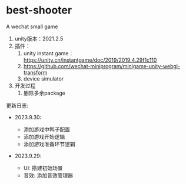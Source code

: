# best-shooter
A wechat small game


1. unity版本：2021.2.5
2. 插件：
	1. unity instant game：https://unity.cn/instantgame/doc/2019/2019.4.29f1c110
	2. https://github.com/wechat-miniprogram/minigame-unity-webgl-transform
    3. device simulator
3. 开发过程
	1. 删除多余package


更新日志:

- 2023.9.30:
  	- 添加游戏中鸭子配置 
  	- 添加游戏开始逻辑
	- 添加游戏准备环节逻辑

- 2023.9.29:
	- UI: 搭建初始场景
	- 音效: 添加音效管理器